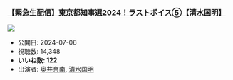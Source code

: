 ### [【緊急生配信】東京都知事選2024！ラストボイス⑤【清水国明】](https://www.youtube.com/watch?v=mrT6JTGsKkk)
[![](https://img.youtube.com/vi/mrT6JTGsKkk/sddefault.jpg)](https://www.youtube.com/watch?v=mrT6JTGsKkk)
-   公開日: 2024-07-06
-   視聴数: 14,348
-   **いいね数: 122**
-   出演者: [奥井奈南](/rehacq_fan/people/奥井奈南 "wikilink"), [清水国明](/rehacq_fan/people/清水国明 "wikilink")

